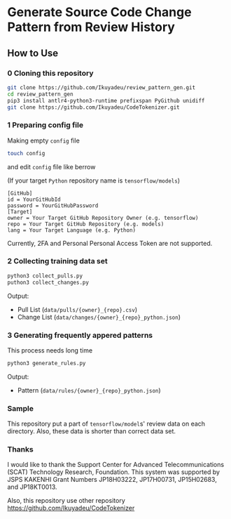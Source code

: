 # Generate Source Code Change Pattern from Review History

## How to Use

### 0 Cloning this repository

```sh
git clone https://github.com/Ikuyadeu/review_pattern_gen.git
cd review_pattern_gen
pip3 install antlr4-python3-runtime prefixspan PyGithub unidiff
git clone https://github.com/Ikuyadeu/CodeTokenizer.git
```

### 1 Preparing config file

Making empty `config` file

```sh
touch config
```

and edit `config` file like berrow

(If your target `Python` repository name is `tensorflow/models`)
```properties
[GitHub]
id = YourGitHubId
password = YourGitHubPassword
[Target]
owner = Your Target GitHub Repository Owner (e.g. tensorflow)
repo = Your Target GitHub Repository (e.g. models)
lang = Your Target Language (e.g. Python)
```

Currently, 2FA and Personal Personal Access Token are not supported.

### 2 Collecting training data set


```sh
python3 collect_pulls.py
puthon3 collect_changes.py
```

Output:
* Pull List (`data/pulls/{owner}_{repo}.csv`)
* Change List (`data/changes/{owner}_{repo}_python.json`)

### 3 Generating frequently appered patterns

This process needs long time

```sh
python3 generate_rules.py
```

Output:
* Pattern (`data/rules/{owner}_{repo}_python.json`)


### Sample

This repository put a part of `tensorflow/model`s' review data on each directory.
Also, these data is shorter than correct data set.

### Thanks

I would like to thank the Support Center for Advanced Telecommunications (SCAT) Technology Research, Foundation. This system was supported by JSPS KAKENHI Grant Numbers JP18H03222, JP17H00731, JP15H02683, and JP18KT0013.

Also, this repository use other repository
https://github.com/Ikuyadeu/CodeTokenizer

<!-- ### 4 (Option) Filter patterns

If you want the pattern that has
Frequency > 0.1%
Accuracy > 50%

```sh
python3 filter_patterns.py owner repo 0.1 50
```

Output
* Pattern (`patterns/{owner}_{repo}_python_filtered.json`) -->

